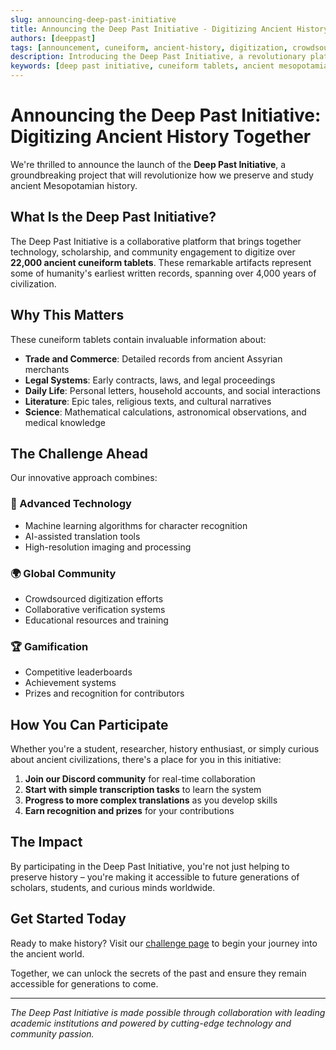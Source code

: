 ```yaml
---
slug: announcing-deep-past-initiative
title: Announcing the Deep Past Initiative - Digitizing Ancient History Together
authors: [deeppast]
tags: [announcement, cuneiform, ancient-history, digitization, crowdsourcing]
description: Introducing the Deep Past Initiative, a revolutionary platform for digitizing over 22,000 ancient cuneiform tablets through global collaboration
keywords: [deep past initiative, cuneiform tablets, ancient mesopotamia, digitization challenge, historical preservation]
---
```


# Announcing the Deep Past Initiative: Digitizing Ancient History Together

We're thrilled to announce the launch of the **Deep Past Initiative**, a groundbreaking project that will revolutionize how we preserve and study ancient Mesopotamian history.

## What Is the Deep Past Initiative?

The Deep Past Initiative is a collaborative platform that brings together technology, scholarship, and community engagement to digitize over **22,000 ancient cuneiform tablets**. These remarkable artifacts represent some of humanity's earliest written records, spanning over 4,000 years of civilization.

<!-- truncate -->

## Why This Matters

These cuneiform tablets contain invaluable information about:

- **Trade and Commerce**: Detailed records from ancient Assyrian merchants
- **Legal Systems**: Early contracts, laws, and legal proceedings  
- **Daily Life**: Personal letters, household accounts, and social interactions
- **Literature**: Epic tales, religious texts, and cultural narratives
- **Science**: Mathematical calculations, astronomical observations, and medical knowledge

## The Challenge Ahead

Our innovative approach combines:

### 🤖 Advanced Technology
- Machine learning algorithms for character recognition
- AI-assisted translation tools
- High-resolution imaging and processing

### 🌍 Global Community
- Crowdsourced digitization efforts
- Collaborative verification systems
- Educational resources and training

### 🏆 Gamification
- Competitive leaderboards
- Achievement systems
- Prizes and recognition for contributors

## How You Can Participate

Whether you're a student, researcher, history enthusiast, or simply curious about ancient civilizations, there's a place for you in this initiative:

1. **Join our Discord community** for real-time collaboration
2. **Start with simple transcription tasks** to learn the system
3. **Progress to more complex translations** as you develop skills
4. **Earn recognition and prizes** for your contributions

## The Impact

By participating in the Deep Past Initiative, you're not just helping to preserve history – you're making it accessible to future generations of scholars, students, and curious minds worldwide.

## Get Started Today

Ready to make history? Visit our [challenge page](/challenge/intro) to begin your journey into the ancient world.

Together, we can unlock the secrets of the past and ensure they remain accessible for generations to come.

---

*The Deep Past Initiative is made possible through collaboration with leading academic institutions and powered by cutting-edge technology and community passion.*